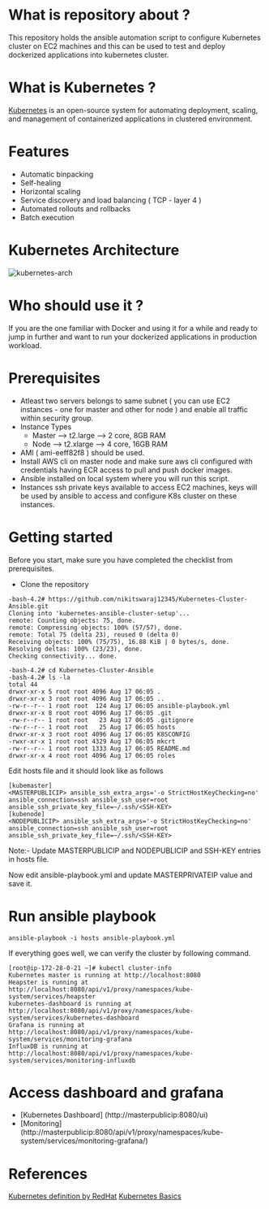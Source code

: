 What is repository about ?
==========================
This repository holds the ansible automation script to configure Kubernetes cluster on EC2 machines and this can be used to test and deploy dockerized applications into kubernetes cluster.

What is Kubernetes ?
==================
[Kubernetes](https://kubernetes.io/) is an open-source system for automating deployment, scaling, and management of containerized applications in clustered environment.  

Features
========
* Automatic binpacking
* Self-healing
* Horizontal scaling
* Service discovery and load balancing ( TCP - layer 4 )
* Automated rollouts and rollbacks
* Batch execution

Kubernetes Architecture
=======================
![kubernetes-arch](C:\Users\tarunprakash\Desktop\Docker-session\kubernetes-architecture)

Who should use it ?
===================
If you are the one familiar with Docker and using it for a while and ready to jump in further and want to run your dockerized applications in production workload.

Prerequisites
=============
* Atleast two servers belongs to same subnet ( you can use EC2 instances - one for master and other for node ) and enable all traffic within security group.
* Instance Types
	* Master --> t2.large --> 2 core, 8GB RAM
	* Node --> t2.xlarge --> 4 core, 16GB RAM
* AMI ( ami-eeff82f8 ) should be used. 
* Install AWS cli on master node and make sure aws cli configured with credentials having ECR access to pull and push docker images.
* Ansible installed on local system where you will run this script.
* Instances ssh private keys available to access EC2 machines, keys will be used by ansible to access and configure K8s cluster on these instances.

Getting started 
===============
Before you start, make sure you have completed the checklist from prerequisites. 

* Clone the repository
```
-bash-4.2# https://github.com/nikitswaraj12345/Kubernetes-Cluster-Ansible.git
Cloning into 'kubernetes-ansible-cluster-setup'...
remote: Counting objects: 75, done.
remote: Compressing objects: 100% (57/57), done.
remote: Total 75 (delta 23), reused 0 (delta 0)
Receiving objects: 100% (75/75), 16.88 KiB | 0 bytes/s, done.
Resolving deltas: 100% (23/23), done.
Checking connectivity... done.

-bash-4.2# cd Kubernetes-Cluster-Ansible
-bash-4.2# ls -la
total 44
drwxr-xr-x 5 root root 4096 Aug 17 06:05 .
drwxr-xr-x 3 root root 4096 Aug 17 06:05 ..
-rw-r--r-- 1 root root  124 Aug 17 06:05 ansible-playbook.yml
drwxr-xr-x 8 root root 4096 Aug 17 06:05 .git
-rw-r--r-- 1 root root   23 Aug 17 06:05 .gitignore
-rw-r--r-- 1 root root   25 Aug 17 06:05 hosts
drwxr-xr-x 3 root root 4096 Aug 17 06:05 K8SCONFIG
-rwxr-xr-x 1 root root 4329 Aug 17 06:05 mkcrt
-rw-r--r-- 1 root root 1333 Aug 17 06:05 README.md
drwxr-xr-x 4 root root 4096 Aug 17 06:05 roles
```

Edit hosts file and it should look like as follows 
```
[kubemaster]
<MASTERPUBLICIP> ansible_ssh_extra_args='-o StrictHostKeyChecking=no' ansible_connection=ssh ansible_ssh_user=root ansible_ssh_private_key_file=~/.ssh/<SSH-KEY>
[kubenode]
<NODEPUBLICIP> ansible_ssh_extra_args='-o StrictHostKeyChecking=no' ansible_connection=ssh ansible_ssh_user=root ansible_ssh_private_key_file=~/.ssh/<SSH-KEY>
```


Note:- Update MASTERPUBLICIP and NODEPUBLICIP and SSH-KEY entries in hosts file.
	
Now edit ansible-playbook.yml and update MASTERPRIVATEIP value and save it.

Run ansible playbook
====================
```
ansible-playbook -i hosts ansible-playbook.yml
```

If everything goes well, we can verify the cluster by following command.
```
[root@ip-172-28-0-21 ~]# kubectl cluster-info
Kubernetes master is running at http://localhost:8080
Heapster is running at http://localhost:8080/api/v1/proxy/namespaces/kube-system/services/heapster
kubernetes-dashboard is running at http://localhost:8080/api/v1/proxy/namespaces/kube-system/services/kubernetes-dashboard
Grafana is running at http://localhost:8080/api/v1/proxy/namespaces/kube-system/services/monitoring-grafana
InfluxDB is running at http://localhost:8080/api/v1/proxy/namespaces/kube-system/services/monitoring-influxdb
```

Access dashboard and grafana
============================
* [Kubernetes Dashboard] (http://masterpublicip:8080/ui)
* [Monitoring] (http://masterpublicip:8080/api/v1/proxy/namespaces/kube-system/services/monitoring-grafana/)


References
==========
[Kubernetes definition by RedHat](https://www.redhat.com/en/containers/what-is-kubernetes) 
[Kubernetes Basics](https://kubernetes.io/docs/tutorials/kubernetes-basics/)
